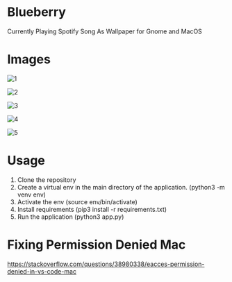 # Blueberry
 Currently Playing Spotify Song As Wallpaper for Gnome and MacOS
 
 


# Images 

![1](https://user-images.githubusercontent.com/30321729/145736816-33fa7ca4-7e9c-4299-9ea2-dbfe0acc78ab.png)

![2](https://user-images.githubusercontent.com/30321729/145736819-589ab479-38f9-4b61-9be9-61a02567dab4.png)

![3](https://user-images.githubusercontent.com/30321729/145736824-894d5452-89af-444f-b3f6-53925f9b4dce.png)


![4](https://user-images.githubusercontent.com/30321729/145736827-44439bc5-7ecc-4113-beda-442b0f210639.png)


![5](https://user-images.githubusercontent.com/30321729/145736829-f9a9aaed-2c9f-41aa-b490-2e77ee76b114.png)



# Usage

1. Clone the repository
2. Create a virtual env in the main directory of the application. (python3 -m venv env)
3. Activate the env (source env/bin/activate)
4. Install requirements (pip3 install -r requirements.txt)
5. Run the application (python3 app.py)


# Fixing Permission Denied Mac

https://stackoverflow.com/questions/38980338/eacces-permission-denied-in-vs-code-mac